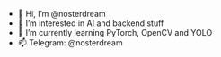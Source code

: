 - 👋 Hi, I’m @nosterdream
- 👀 I’m interested in AI and backend stuff
- 🌱 I’m currently learning PyTorch, OpenCV and YOLO
- 📫 Telegram: @nosterdream
